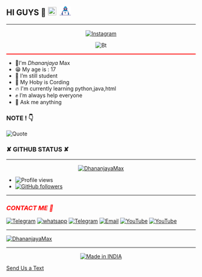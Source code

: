 
## HI GUYS 👋&nbsp;<img src="https://github.com/TheDudeThatCode/TheDudeThatCode/blob/master/Assets/Earth.gif" height="22px" width="22px"> &nbsp;<img src="https://github.com/RazorKenway/RazorKenway/blob/main/Developer.gif" height="24px" width="30px">

<hr style="height:2px;border-width:1;color:gray;background-color:gray">

<p align="center"><a  href="https://github.com/DhananjayaMax"><img title="Instagram" src="https://img.shields.io/badge/WELL COME TO GITHUB-DhananjayaMax-23ff8100?style=for-the-badge&logo=github" align="center"></a>
<p align="center"><img src="https://miro.medium.com/max/828/1*5_-vAY4eZmoSzW9eXq6ABw.gif" alt="Bt"height="150px" width="250px">


<hr style="height:2px;border-width:0;color:red;background-color:red">


- 👋I'm *Dhananjaya* Max
- 😁 My age is : 17 
- 🔭 I’m still student 
- 💖 My Hoby is Cording
- 🔥 I'm currently learning python,java,html
- ✊ I’m always help everyone
- 💬 Ask me anything
 
### NOTE ! 👇

![Quote](https://github-readme-quotes.herokuapp.com/quote?theme=dracula&animation=default&layout=default&font=default)

### ✘ GITHUB STATUS ✘
<hr style="height:2px;border-width:0;color:gray;background-color:gray">

<p align="center"><a href="https://github.com/DhananjayaMax"><img title="DhananjayaMax" src="https://github-readme-stats.vercel.app/api?username=DhananjayaMax&show_icons=true&icon_color=CE1D2D&include_all_commits=true&theme=chartreuse-dark&cache_seconds=3200"></a>

</p>

- ![Profile views ](https://gpvc.arturio.dev/DhananjayaMax)
- [![GitHub followers](https://img.shields.io/github/followers/DhananjayaMax.svg?style=social&label=Follow&maxAge=2592000)](https://github.com/DhananjayaMax?tab=followers)
</p>
<hr style="height:2px;border-width:0;color:gray;background-color:gray">
<h3><i><font color="red">CONTACT ME 🤩</i></h3>
<p align="center">

<a href="https://msng.link/o/?sl-dhana-bro=tg"><img title="Telegram" src="https://img.shields.io/badge/Telegram-blue?style=for-the-badge&logo=Telegram"></a>
    <a href="https://wa.me/741124978"><img title="whatsapp" src="https://img.shields.io/badge/whatsapp-purple?style=for-the-badge&logo=whatsapp"></a>
<a href="mailto:741124978"><img title="Telegram" src="https://img.shields.io/badge/TEXT MASSAGE -red?style=for-the-badge&logo=messenger"></a>
<a href="mailto: dhananjaya.github@gmail.com"><img title="Email" src="https://img.shields.io/badge/Email-yellow?style=for-the-badge&logo=gmail"></a>
<a href="https://github.com/DhananjayaMax"><img title="YouTube" src="https://img.shields.io/badge/DHANANJAYA-MAX-black?style=for-the-badge&logo=github"></a>
<a href="https://youtube.com/channel/UCioeNZfbtidRMA-WETacaKQ"><img title="YouTube" src="https://img.shields.io/badge/YouTube-SL DHANA BRO-red?style=for-the-badge&logo=Youtube"></a>

<p align="center">

<hr style="height:2px;border-width:0;color:gray;background-color:gray">
<a href="https://github.com/DhananjayaMax"><img title="DhananjayaMax" src="https://github-readme-stats.vercel.app/api/top-langs/?username=DhananjayaMax&layout=compact"></a>
<hr style="height:2px;border-width:0;color:gray;background-color:gray">

</p>
<p align="center">
<a href="https://github.com/DhananjayaMax?tab=followers"><img title="Made in INDIA" src="https://img.shields.io/badge/MADE%20IN-SRI LANKA-SCRIPT?colorA=%23ff8100&colorB=%23017e40&colorC=%23ff0000&style=for-the-badge"></a>
</p>
<a href="sms:+94741124978">Send Us a Text</a>
